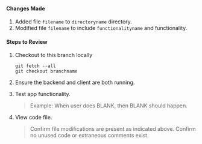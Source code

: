 #### Changes Made

1. Added file `filename` to `directoryname` directory.
2. Modified file `filename` to include `functionalityname` and functionality.

#### Steps to Review
1. Checkout to this branch locally
   ```
   git fetch --all
   git checkout branchname
   ```

2. Ensure the backend and client are both running.

4. Test app functionality.
   
   > Example: When user does BLANK, then BLANK should happen.
   > 

5. View code file.
   > Confirm file modifications are present as indicated above.
   > Confirm no unused code or extraneous comments exist.
